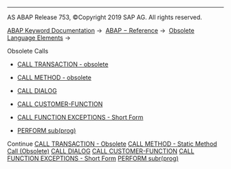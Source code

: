   

* * *

AS ABAP Release 753, ©Copyright 2019 SAP AG. All rights reserved.

[ABAP Keyword Documentation](https://help.sap.com/doc/abapdocu_753_index_htm/7.53/en-US/abenabap.htm) →  [ABAP − Reference](https://help.sap.com/doc/abapdocu_753_index_htm/7.53/en-US/abenabap_reference.htm) →  [Obsolete Language Elements](https://help.sap.com/doc/abapdocu_753_index_htm/7.53/en-US/abenabap_obsolete.htm) → 

Obsolete Calls

-   [CALL TRANSACTION - obsolete](https://help.sap.com/doc/abapdocu_753_index_htm/7.53/en-US/abapcall_transaction_auth_obs.htm)

-   [CALL METHOD - obsolete](https://help.sap.com/doc/abapdocu_753_index_htm/7.53/en-US/abapcall_method_static.htm)

-   [CALL DIALOG](https://help.sap.com/doc/abapdocu_753_index_htm/7.53/en-US/abapcall_dialog.htm)

-   [CALL CUSTOMER-FUNCTION](https://help.sap.com/doc/abapdocu_753_index_htm/7.53/en-US/abapcall_customer-function.htm)

-   [CALL FUNCTION EXCEPTIONS - Short Form](https://help.sap.com/doc/abapdocu_753_index_htm/7.53/en-US/abapcall_function_exc_short_form.htm)

-   [PERFORM sub(prog)](https://help.sap.com/doc/abapdocu_753_index_htm/7.53/en-US/abapperform_obsolete.htm)

Continue
[CALL TRANSACTION - Obsolete](https://help.sap.com/doc/abapdocu_753_index_htm/7.53/en-US/abapcall_transaction_auth_obs.htm)
[CALL METHOD - Static Method Call (Obsolete)](https://help.sap.com/doc/abapdocu_753_index_htm/7.53/en-US/abapcall_method_static.htm)
[CALL DIALOG](https://help.sap.com/doc/abapdocu_753_index_htm/7.53/en-US/abapcall_dialog.htm)
[CALL CUSTOMER-FUNCTION](https://help.sap.com/doc/abapdocu_753_index_htm/7.53/en-US/abapcall_customer-function.htm)
[CALL FUNCTION EXCEPTIONS - Short Form](https://help.sap.com/doc/abapdocu_753_index_htm/7.53/en-US/abapcall_function_exc_short_form.htm)
[PERFORM subr(prog)](https://help.sap.com/doc/abapdocu_753_index_htm/7.53/en-US/abapperform_obsolete.htm)